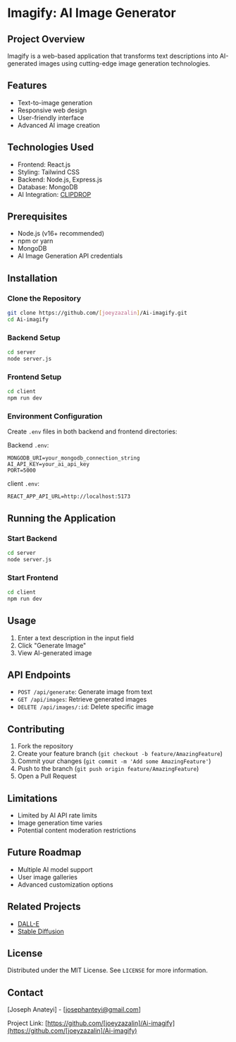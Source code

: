 # Imagify: AI Image Generator

## Project Overview
Imagify is a web-based application that transforms text descriptions into AI-generated images using cutting-edge image generation technologies.


## Features
- Text-to-image generation
- Responsive web design
- User-friendly interface
- Advanced AI image creation

## Technologies Used
- Frontend: React.js
- Styling: Tailwind CSS
- Backend: Node.js, Express.js
- Database: MongoDB
- AI Integration: [CLIPDROP](https://clipdrop.com/)

## Prerequisites
- Node.js (v16+ recommended)
- npm or yarn
- MongoDB
- AI Image Generation API credentials

## Installation

### Clone the Repository
```bash
git clone https://github.com/[joeyzazalin]/Ai-imagify.git
cd Ai-imagify
```

### Backend Setup
```bash
cd server
node server.js
```

### Frontend Setup
```bash
cd client
npm run dev
```

### Environment Configuration
Create `.env` files in both backend and frontend directories:

Backend `.env`:
```
MONGODB_URI=your_mongodb_connection_string
AI_API_KEY=your_ai_api_key
PORT=5000
```

client `.env`:
```
REACT_APP_API_URL=http://localhost:5173
```

## Running the Application

### Start Backend
```bash
cd server
node server.js
```

### Start Frontend
```bash
cd client
npm run dev
```

## Usage
1. Enter a text description in the input field
2. Click "Generate Image"
3. View AI-generated image

## API Endpoints
- `POST /api/generate`: Generate image from text
- `GET /api/images`: Retrieve generated images
- `DELETE /api/images/:id`: Delete specific image

## Contributing
1. Fork the repository
2. Create your feature branch (`git checkout -b feature/AmazingFeature`)
3. Commit your changes (`git commit -m 'Add some AmazingFeature'`)
4. Push to the branch (`git push origin feature/AmazingFeature`)
5. Open a Pull Request

## Limitations
- Limited by AI API rate limits
- Image generation time varies
- Potential content moderation restrictions

## Future Roadmap
- Multiple AI model support
- User image galleries
- Advanced customization options

## Related Projects
- [DALL-E](https://openai.com/dall-e-2/)
- [Stable Diffusion](https://stability.ai/blog/stable-diffusion-public-release)

## License
Distributed under the MIT License. See `LICENSE` for more information.

## Contact
[Joseph Anateyi] - [josephanteyi@gmail.com]

Project Link: [https://github.com/[joeyzazalin]/Ai-imagify](https://github.com/[joeyzazalin]/Ai-imagify)